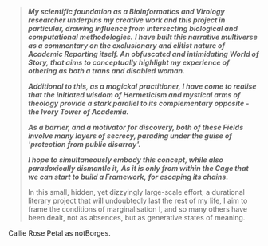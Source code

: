 

> ***My scientific foundation as a Bioinformatics and Virology researcher underpins my creative work and this project in particular, drawing influence from intersecting biological and computational methodologies.***
> ***I have built this narrative multiverse as a commentary on the exclusionary and elitist nature of Academic Reporting itself. An obfuscated and intimidating World of Story, that aims to conceptually highlight my experience of othering as both a trans and disabled woman.*** 
> 
> ***Additional to this, as a magickal practitioner, I have come to realise that the initiated wisdom of Hermeticism and mystical arms of theology provide a stark parallel to its complementary opposite -the Ivory Tower of Academia.*** 
> 
> ***As a barrier, and a motivator for discovery, both of these Fields involve many layers of secrecy, parading under the guise of 'protection from public disarray'.*** 
> 
> ***I hope to simultaneously embody this concept, while also paradoxically dismantle it,*** 
> ***As it is only from within the Cage that we can start to build a Framework,*** 
> ***for escaping its chains.*** 
> 
> In this small, hidden, yet dizzyingly large-scale effort, 
> a durational literary project that will undoubtedly last the rest of my life, 
> I aim to frame the conditions of marginalisation I, and so many others have been dealt, not as absences, but as generative states of meaning.


Callie Rose Petal 
as notBorges.
